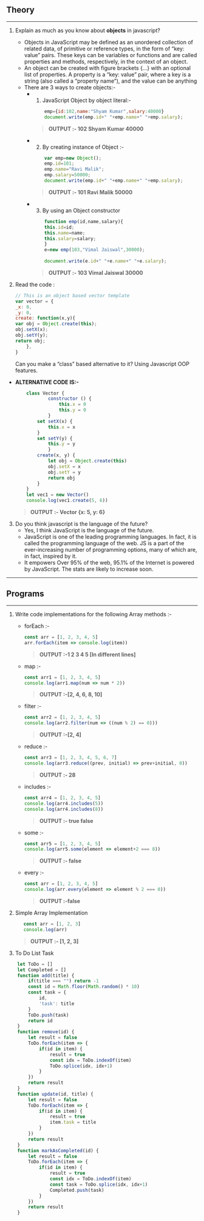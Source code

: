 ## Theory
---
1. Explain as much as you know about **objects** in javascript? 
    - Objects in JavaScript may be defined as an unordered collection of related data, of primitive or reference types, in the form of “key: value” pairs. These keys can be variables or functions and are called properties and methods, respectively, in the context of an object.
    - An object can be created with figure brackets {…} with an optional list of properties. A property is a “key: value” pair, where a key is a string (also called a “property name”), and the value can be anything
    - There are 3 ways to create objects:-
        * 1) JavaScript Object by object literal:-
            ```JavaScript
                emp={id:102,name:"Shyam Kumar",salary:40000}  
                document.write(emp.id+" "+emp.name+" "+emp.salary); 
            ```
            >**OUTPUT :- 102 Shyam Kumar 40000**
        * 2) By creating instance of Object :-
            ```JavaScript
                var emp=new Object();  
                emp.id=101;  
                emp.name="Ravi Malik";  
                emp.salary=50000;  
                document.write(emp.id+" "+emp.name+" "+emp.salary); 
            ```
            >**OUTPUT :- 101 Ravi Malik 50000**        
        * 3) By using an Object constructor
            ```JavaScript
                function emp(id,name,salary){  
                this.id=id;  
                this.name=name;  
                this.salary=salary;  
                }  
                e=new emp(103,"Vimal Jaiswal",30000);  
                
                document.write(e.id+" "+e.name+" "+e.salary);  
            ```
            >**OUTPUT :- 103 Vimal Jaiswal 30000**

2. Read the code :
    ```JavaScript
    // This is an object based vector template
    var vector = {
    _x: 0,
    _y: 0,
    create: function(x,y){
    var obj = Object.create(this);
    obj.setX(x);
    obj.setY(y);
    return obj;
        },
    }
    ```
    Can you make a “class” based alternative to it? Using Javascript OOP features.
  
  * **ALTERNATIVE CODE IS:-**
    ```JavaScript
        class Vector {
                constructor () {
                    this.x = 0
                    this.y = 0
                }
            set setX(x) {
                this.x = x
            }
            set setY(y) {
                this.y = y
                }
	        create(x, y) {
                let obj = Object.create(this)
                obj.setX = x
                obj.setY = y
                return obj
            }
        }
        let vec1 = new Vector()
        console.log(vec1.create(5, 6))
    ```
    >**OUTPUT :- Vector {x: 5, y: 6}**

3. Do you think javascript is the language of the future?
    - Yes, I think JavaScript is the language of the future.
    - JavaScript is one of the leading programming languages. In fact, it is called the programming language of the web. JS is a part of the ever-increasing number of programming options, many of which are, in fact, inspired by it.
    - It empowers Over 95% of the web, 95.1% of the Internet is powered by JavaScript. The stats are likely to increase soon.


---
## Programs
---

1. Write code implementations for the following Array methods :-

   * forEach :- 
        
        ```JavaScript
        const arr = [1, 2, 3, 4, 5]
        arr.forEach(item => console.log(item)) 
        ```
        > **OUTPUT :-1 2 3 4 5 [In different lines]**

   * map :-

        ```JavaScript
        const arr1 = [1, 2, 3, 4, 5]
        console.log(arr1.map(num => num * 2)) 
        ```
        > **OUTPUT :-[2, 4, 6, 8, 10]**

   * filter :- 

        ```JavaScript
        const arr2 = [1, 2, 3, 4, 5]        
        console.log(arr2.filter(num => ((num % 2) == 0))) 
        ```
        > **OUTPUT :-[2, 4]**

   * reduce :- 

        ```JavaScript
        const arr3 = [1, 2, 3, 4, 5, 6, 7]        
        console.log(arr3.reduce((prev, initial) => prev+initial, 0)) 
        ```
        > **OUTPUT :- 28**

   * includes :- 

        ```JavaScript
        const arr4 = [1, 2, 3, 4, 5]        
        console.log(arr4.includes(5)) 
        console.log(arr4.includes(8)) 
        ```
        > **OUTPUT :- true false**

   * some :-

        ```JavaScript
        const arr5 = [1, 2, 3, 4, 5]        
        console.log(arr5.some(element => element+2 === 8)) 
        ```
        > **OUTPUT :- false**

   * every :-

        ```JavaScript
        const arr = [1, 2, 3, 4, 5]
        console.log(arr.every(element => element % 2 === 0)) 
        ```
        > **OUTPUT :-false**

   
2. Simple Array Implementation

     ```JavaScript
        const arr = [1, 2, 3]
        console.log(arr)
    ```
    > **OUTPUT :- [1, 2, 3]**


3. To Do List Task

```JavaScript
    let ToDo = []
    let Completed = []
    function add(title) {
        if(title === "") return -1
        const id = Math.floor(Math.random() * 10)
        const task = {
            id,
            'task': title
        }
        ToDo.push(task)
        return id
    }
    function remove(id) {
        let result = false
        ToDo.forEach(item => {
            if(id in item) {
                result = true
                const idx = ToDo.indexOf(item)
                ToDo.splice(idx, idx+1)
            }
        })
        return result
    }
    function update(id, title) {
        let result = false
        ToDo.forEach(item => {
            if(id in item) {
                result = true
                item.task = title
            }
        })
        return result
    }
    function markAsCompleted(id) {
        let result = false
        ToDo.forEach(item => {
            if(id in item) {
                result = true
                const idx = ToDo.indexOf(item)
                const task = ToDo.splice(idx, idx+1)
                Completed.push(task)
            }
        })
        return result
    }
```